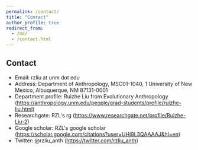 ```yaml
---
permalink: /contact/
title: "Contact"
author_profile: true
redirect_from: 
  - /md/
  - /contact.html
---
```


## Contact

* Email: rzliu at unm dot edu
* Address: Department of Anthropology, MSC01-1040, 1 University of New Mexico, Albuquerque, NM 87131-0001
* Department profile: Ruizhe Liu from Evolutionary Anthropology (https://anthropology.unm.edu/people/grad-students/profile/ruizhe-liu.html)
* Researchgate: RZL's rg (https://www.researchgate.net/profile/Ruizhe-Liu-2)
* Google scholar: RZL's google scholar (https://scholar.google.com/citations?user=UHj9L3QAAAAJ&hl=en)
* Twitter: @rzliu_anth (https://twitter.com/rzliu_anth)

